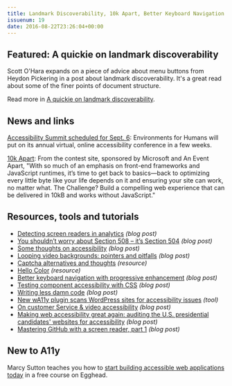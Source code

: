 ```yaml
---
title: Landmark Discoverability, 10k Apart, Better Keyboard Navigation with Progressive Enhancement and More
issuenum: 19
date: 2016-08-22T23:26:04+00:00
---
```


## Featured: A quickie on landmark discoverability

Scott O'Hara expands on a piece of advice about menu buttons from Heydon Pickering in a post about landmark discoverability. It's a great read about some of the finer points of document structure.

Read more in [A quickie on landmark discoverability](http://www.scottohara.me/article/not-really-about-the-button.html).

## News and links

[Accessibility Summit scheduled for Sept. 6](http://environmentsforhumans.com/2016/accessibility-summit/): Environments for Humans will put on its annual virtual, online accessibility conference in a few weeks.

[10k Apart](https://a-k-apart.com): From the contest site, sponsored by Microsoft and An Event Apart, "With so much of an emphasis on front-end frameworks and JavaScript runtimes, it’s time to get back to basics—back to optimizing every little byte like your life depends on it and ensuring your site can work, no matter what. The Challenge? Build a compelling web experience that can be delivered in 10kB and works without JavaScript."

## Resources, tools and tutorials

* [Detecting screen readers in analytics](http://www.powermapper.com/blog/accessibility-analytics/) _(blog post)_
* [You shouldn’t worry about Section 508 – it’s Section 504](http://chipcullen.com/you-shouldnt-worry-about-section-508-its-section-504/) _(blog post)_
* [Some thoughts on accessibility](http://winstonhearn.com/thoughts-on-accessibility/) _(blog post)_
* [Looping video backgrounds: pointers and pitfalls](http://chipcullen.com/looping-video-backgrounds-pointers-and-pitfalls/) _(blog post)_
* [Captcha alternatives and thoughts](https://www.w3.org/WAI/GL/wiki/Captcha_Alternatives_and_thoughts) _(resource)_
* [Hello Color](http://jxnblk.com/hello-color/) _(resource)_
* [Better keyboard navigation with progressive enhancement](https://www.christianheilmann.com/2016/08/15/better-keyboard-navigation-with-progressive-enhancement/) _(blog post)_
* [Testing component accessibility with CSS](https://blog.mariano.io/quick-tip-testing-component-accessibility-with-css-3c36fe1a6562) _(blog post)_
* [Writing less damn code](http://www.heydonworks.com/article/on-writing-less-damn-code) _(blog post)_
* [New wA11y plugin scans WordPress sites for accessibility issues](https://wptavern.com/new-wa11y-plugin-scans-wordpress-sites-for-accessibility-issues) _(tool)_
* [On customer Service & video accessibility](https://www.lireo.com/on-customer-service-video-accessibility/) _(blog post)_
* [Making web accessibility great again: auditing the U.S. presidential candidates' websites for accessibility](https://www.lullabot.com/articles/auditing-presidential-websites-for-accessibility) _(blog post)_
* [Mastering GitHub with a screen reader, part 1](http://bats.fyi/2016/08/19/mastering-github-with-a-screen-reader-part-1/) _(blog post)_

## New to A11y

Marcy Sutton teaches you how to [start building accessible web applications today](https://egghead.io/courses/start-building-accessible-web-applications-today) in a free course on Egghead.